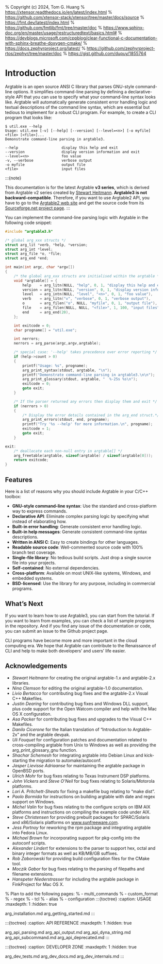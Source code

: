 % Copyright (c) 2024, Tom G. Huang
% https://xtensor.readthedocs.io/en/latest/index.html
% https://github.com/xtensor-stack/xtensor/tree/master/docs/source
% https://fmt.dev/latest/index.html
% https://github.com/fmtlib/fmt/tree/master/doc
% https://www.sphinx-doc.org/en/master/usage/restructuredtext/basics.html#
% https://devblogs.microsoft.com/cppblog/clear-functional-c-documentation-with-sphinx-breathe-doxygen-cmake/
% https://docs.zephyrproject.org/latest/
% https://github.com/zephyrproject-rtos/zephyr/tree/master/doc
% https://gist.github.com/dupuy/1855764

# Introduction

Argtable is an open source ANSI C library that parses GNU-style command-line
options. It simplifies command-line parsing by defining a declarative-style API
that you can use to specify what your command-line syntax looks like. Argtable
will automatically generate consistent error handling logic and textual
descriptions of the command line syntax, which are essential but tedious to
implement for a robust CLI program. For example, to create a CLI program that
looks like:

```shell
$ util.exe --help
Usage: util.exe [-v] [--help] [--version] [--level=<n>] [-o myfile] <file> [<file>]...
Demonstrate command-line parsing in argtable3.

--help                    display this help and exit
--version                 display version information and exit
--level=<n>               foo value
-v, --verbose             verbose output
-o myfile                 output file
<file>                    input files
```

:::{note}

This documentation is for the latest Argtable **v3 series**, which is derived
from Argtable v2 series created by [Stewart
Heitmann](mailto:sheitmann@users.sourceforge.net). **Argtable3 is not
backward-compatible**. Therefore, if you want to use Argtable2 API, you have to
go to the [Argtable2 web site](http://argtable.sourceforge.net/) and get the
source code from its [Sourceforge.net project
page](http://sourceforge.net/projects/argtable/).
:::

You can implement the command-line parsing logic with Argtable in the following code snippet:

```c
#include "argtable3.h"

/* global arg_xxx structs */
struct arg_lit *verb, *help, *version;
struct arg_int *level;
struct arg_file *o, *file;
struct arg_end *end;

int main(int argc, char *argv[])
{
    /* the global arg_xxx structs are initialised within the argtable */
    void *argtable[] = {
        help    = arg_litn(NULL, "help", 0, 1, "display this help and exit"),
        version = arg_litn(NULL, "version", 0, 1, "display version info and exit"),
        level   = arg_intn(NULL, "level", "<n>", 0, 1, "foo value"),
        verb    = arg_litn("v", "verbose", 0, 1, "verbose output"),
        o       = arg_filen("o", NULL, "myfile", 0, 1, "output file"),
        file    = arg_filen(NULL, NULL, "<file>", 1, 100, "input files"),
        end     = arg_end(20),
    };

    int exitcode = 0;
    char progname[] = "util.exe";

    int nerrors;
    nerrors = arg_parse(argc,argv,argtable);

    /* special case: '--help' takes precedence over error reporting */
    if (help->count > 0)
    {
        printf("Usage: %s", progname);
        arg_print_syntax(stdout, argtable, "\n");
        printf("Demonstrate command-line parsing in argtable3.\n\n");
        arg_print_glossary(stdout, argtable, "  %-25s %s\n");
        exitcode = 0;
        goto exit;
    }

    /* If the parser returned any errors then display them and exit */
    if (nerrors > 0)
    {
        /* Display the error details contained in the arg_end struct.*/
        arg_print_errors(stdout, end, progname);
        printf("Try '%s --help' for more information.\n", progname);
        exitcode = 1;
        goto exit;
    }

exit:
    /* deallocate each non-null entry in argtable[] */
    arg_freetable(argtable, sizeof(argtable) / sizeof(argtable[0]));
    return exitcode;
}
```


## Features

Here is a list of reasons why you should include Argtable in your C/C++ toolbox:

- **GNU-style command-line syntax**: Use the standard and cross-platform way to express commands.
- **Declarative API**: Eliminate complex parsing logic by specifying what instead of elaborating how.
- **Built-in error handling**: Generate consistent error handling logic.
- **Built-in help messages**: Generate consistent command-line syntax descriptions.
- **Written in ANSI C**: Easy to create bindings for other languages.
- **Readable source code**: Well-commented source code with 100% branch test coverage.
- **Single-file library**: No tedious build scripts. Just drop a single source file into your projects.
- **Self-contained**: No external dependencies.
- **Cross-platform**: Available on most UNIX-like systems, Windows, and embedded systems.
- **BSD-licensed**: Use the library for any purpose, including in commercial programs.


## What’s Next

If you want to learn how to use Argtable3, you can start from the tutorial. If
you want to learn from examples, you can check a list of sample programs in the
repository. And if you find any issue of the documentation or code, you can
submit an issue to the Github project page.

CLI programs have become more and more important in the cloud computing era. We
hope that Argtable can contribute to the Renaissance of CLI and help to make
both developers’ and users’ life easier.


## Acknowledgements

- *Stewart Heitmann* for creating the original argtable-1.x and argtable-2.x libraries.
- *Nina Clemson* for editing the original argtable-1.0 documentation.
- *Livio Bertacco* for contributing bug fixes and the argtable-2.x Visual C++ Makefiles.
- *Justin Dearing* for contributing bug fixes and Windows DLL support, plus code support for the Open Watcom compiler and help with the Mac OS X configuration.
- *Asa Packer* for contributing bug fixes and upgrades to the Visual C++ Makefiles.
- *Danilo Cicerone* for the Italian translation of “Introduction to Argtable-2x” and the argtable devpak.
- *Uli Fouquet* for configuration patches and documentation related to cross-compiling argtable from Unix to Windows as well as providing the arg_print_glossary_gnu function.
- *Shachar Schemesh* for integrating argtable into Debian Linux and kick-starting the migration to automake/autoconf.
- *Jasper Lievisse Adriaanse* for maintaining the argtable package in OpenBSD ports.
- *Ulrich Mohr* for bug fixes relating to Texas Instrument DSP platforms.
- *John Vickers* and *Steve O’Neil* for bug fixes relating to Solaris/Motorola platforms.
- *Lori A. Pritchett-Sheats* for fixing a makefile bug relating to “make dist”.
- *Paolo Bormida* for instructions on building argtable with date and regex support on Windows.
- *Michel Valin* for bug fixes relating to the configure scripts on IBM AIX platforms and instructions on compiling the example code under AIX.
- *Steve Christensen* for providing prebuilt packages for SPARC/Solaris and x86/Solaris platforms on www.sunfreeware.com.
- *Jess Portnoy* for reworking the rpm package and integrating argtable into Fedora Linux.
- *Michael Brown* for incorporating support for pkg-config into the autoconf scripts.
- *Alexander Lindert* for extensions to the parser to support hex, octal and binary integer formats as well as KB/MB/GB suffixes.
- *Rob Zaborowski* for providing build configuration files for the CMake tool.
- *Moczik Gabor* for bug fixes relating to the parsing of filepaths and filename extensions.
- *Hanspeter Niederstrasser* for including the argtable package in FinkProject for Mac OS X.


% Plan to add the following pages:
% - multi_commands
% - custom_format
% - regex
% - tcl
% - alias
% - configuration
:::{toctree}
:caption: USAGE
:maxdepth: 1
:hidden: true

arg_installation.md
arg_getting_started.md
:::

:::{toctree}
:caption: API REFERENCE
:maxdepth: 1
:hidden: true

arg_api_parsing.md
arg_api_output.md
arg_api_dyna_string.md
arg_api_subcommand.md
arg_api_deprecated.md
:::

:::{toctree}
:caption: DEVELOPER ZONE
:maxdepth: 1
:hidden: true

arg_dev_tests.md
arg_dev_docs.md
arg_dev_internals.md
:::
